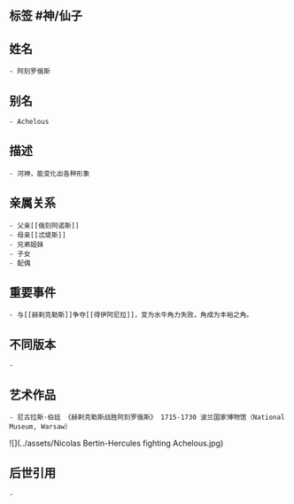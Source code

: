 ## 标签  #神/仙子
## 姓名
	- 阿刻罗俄斯
## 别名
	- Achelous
## 描述
	- 河神，能变化出各种形象
## 亲属关系
	- 父亲[[俄刻阿诺斯]]
	- 母亲[[忒堤斯]]
	- 兄弟姐妹
	- 子女
	- 配偶
## 重要事件
	- 与[[赫剌克勒斯]]争夺[[得伊阿尼拉]]，变为水牛角力失败，角成为丰裕之角。
## 不同版本
	-
## 艺术作品
	- 尼古拉斯·伯廷 《赫剌克勒斯战胜阿刻罗俄斯》 1715-1730 波兰国家博物馆（National Museum, Warsaw）
 ![](../assets/Nicolas Bertin-Hercules fighting Achelous.jpg)
## 后世引用
	-
